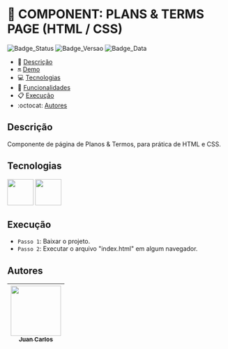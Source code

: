 # 📌 COMPONENT: PLANS & TERMS PAGE (HTML / CSS)

![Badge_Status](https://img.shields.io/badge/STATUS-FINISHED-green)
![Badge_Versao](https://img.shields.io/badge/VERSION-1.0-black)
![Badge_Data](https://img.shields.io/badge/RELEASE-OCT,2023-blue)

* 📑 [Descrição](#descrição)
* 🔛 [Demo](#demo)
* 💻 [Tecnologias](#tecnologias)
* 🔨 [Funcionalidades](#funcionalidades)
* 📋 [Execução](#execução)
* :octocat: [Autores](#autores)


## Descrição
<p>Componente de página de Planos & Termos, para prática de HTML e CSS.</p>

## Tecnologias
<img src="https://cdn.jsdelivr.net/gh/devicons/devicon/icons/html5/html5-original-wordmark.svg" width="60px" height="60px" /> <img src="https://cdn.jsdelivr.net/gh/devicons/devicon/icons/css3/css3-original-wordmark.svg" width="60px" height="60px"/>
          
## Execução
- `Passo 1`: Baixar o projeto.
- `Passo 2`: Executar o arquivo "index.html" em algum navegador.


## Autores
| [<img src="https://avatars.githubusercontent.com/u/97527277" width=115><br><sub>Juan Carlos</sub>](https://github.com/juan-soaraes) |
| :---: |
